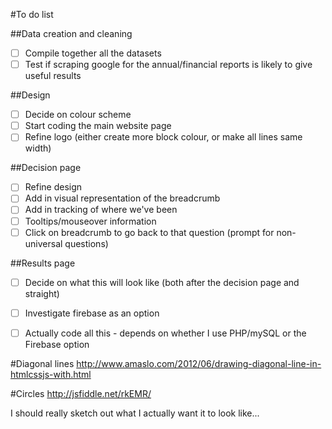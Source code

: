 #To do list

##Data creation and cleaning
- [ ] Compile together all the datasets
- [ ] Test if scraping google for the annual/financial reports is likely to give useful results

##Design
- [ ] Decide on colour scheme
- [ ] Start coding the main website page
- [ ] Refine logo (either create more block colour, or make all lines same width)

##Decision page
- [ ] Refine design
- [ ] Add in visual representation of the breadcrumb
- [ ] Add in tracking of where we've been
- [ ] Tooltips/mouseover information
- [ ] Click on breadcrumb to go back to that question (prompt for non-universal questions)

##Results page
- [ ] Decide on what this will look like (both after the decision page and straight)
- [ ] Investigate firebase as an option
- [ ] Actually code all this - depends on whether I use PHP/mySQL or the Firebase option  


#Diagonal lines
http://www.amaslo.com/2012/06/drawing-diagonal-line-in-htmlcssjs-with.html

#Circles
http://jsfiddle.net/rkEMR/

I should really sketch out what I actually want it to look like...

